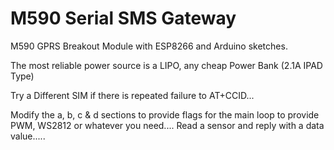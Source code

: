 # M590 Serial SMS Gateway
M590 GPRS Breakout Module with ESP8266 and Arduino sketches.

The most reliable power source is a LIPO, any cheap Power Bank (2.1A IPAD Type)

Try a Different SIM if there is repeated failure to AT+CCID...

Modify the a, b, c & d sections to provide flags for the main loop
to provide PWM, WS2812 or whatever you need....
Read a sensor and reply with a data value.....
